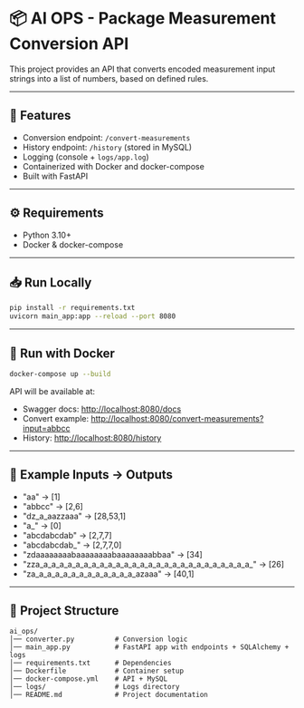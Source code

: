 # 📦 AI OPS - Package Measurement Conversion API

This project provides an API that converts encoded measurement input strings into a list of numbers, based on defined rules.

---

## 🚀 Features
- Conversion endpoint: `/convert-measurements`
- History endpoint: `/history` (stored in MySQL)
- Logging (console + `logs/app.log`)
- Containerized with Docker and docker-compose
- Built with FastAPI

---

## ⚙️ Requirements
- Python 3.10+
- Docker & docker-compose

---

## 📥 Run Locally
```bash
pip install -r requirements.txt
uvicorn main_app:app --reload --port 8080
```

---

## 🐳 Run with Docker
```bash
docker-compose up --build
```

API will be available at:
- Swagger docs: [http://localhost:8080/docs](http://localhost:8080/docs)
- Convert example: [http://localhost:8080/convert-measurements?input=abbcc](http://localhost:8080/convert-measurements?input=abbcc)
- History: [http://localhost:8080/history](http://localhost:8080/history)

---

## 📝 Example Inputs → Outputs
- "aa" → [1]
- "abbcc" → [2,6]
- "dz_a_aazzaaa" → [28,53,1]
- "a_" → [0]
- "abcdabcdab" → [2,7,7]
- "abcdabcdab_" → [2,7,7,0]
- "zdaaaaaaaabaaaaaaaabaaaaaaaabbaa" → [34]
- "zza_a_a_a_a_a_a_a_a_a_a_a_a_a_a_a_a_a_a_a_a_a_a_a_a_a_a_" → [26]
- "za_a_a_a_a_a_a_a_a_a_a_a_a_azaaa" → [40,1]

---

## 📂 Project Structure
```
ai_ops/
│── converter.py          # Conversion logic
│── main_app.py           # FastAPI app with endpoints + SQLAlchemy + logs
│── requirements.txt      # Dependencies
│── Dockerfile            # Container setup
│── docker-compose.yml    # API + MySQL
│── logs/                 # Logs directory
│── README.md             # Project documentation
```
